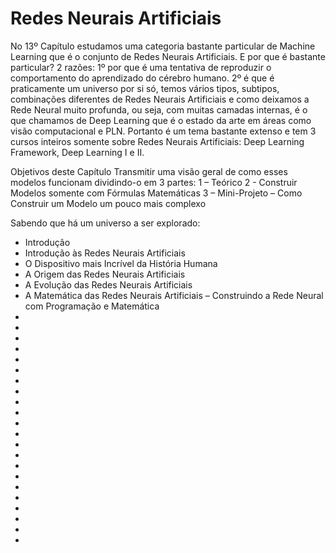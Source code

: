 # Redes Neurais Artificiais

No 13º Capítulo estudamos uma categoria bastante particular de Machine Learning que é o conjunto de Redes Neurais Artificiais.
E por que é bastante particular? 2 razões: 1º por que é uma tentativa de reproduzir o comportamento do aprendizado do cérebro humano. 2º é que é praticamente um universo por si só, temos vários tipos, subtipos, combinações diferentes de Redes Neurais Artificiais e como deixamos a Rede Neural muito profunda, ou seja, com muitas camadas internas, é o que chamamos de Deep Learning que é o estado da arte em áreas como visão computacional e PLN. 
Portanto é um tema bastante extenso e tem 3 cursos inteiros somente sobre Redes Neurais Artificiais: Deep Learning Framework, Deep Learning I e II.

Objetivos deste Capítulo
Transmitir uma visão geral de como esses modelos funcionam dividindo-o em 3 partes:
1 – Teórico
2 - Construir Modelos somente com Fórmulas Matemáticas 
3 – Mini-Projeto – Como Construir um Modelo um pouco mais complexo

Sabendo que há um universo a ser explorado:

<ul>
  <li>Introdução</li>
  <li>Introdução às Redes Neurais Artificiais</li>
  <li>O Dispositivo mais Incrível da História Humana</li>
  <li>A Origem das Redes Neurais Artificiais</li>
  <li>A Evolução das Redes Neurais Artificiais</li>
  <li>A Matemática das Redes Neurais Artificiais – Construindo a Rede Neural com Programação e Matemática</li>
  <li></li>
  <li></li>
  <li></li>
  <li></li>
  <li></li>
  <li></li>
  <li></li>
  <li></li>
  <li></li>
  <li></li>
  <li></li>
  <li></li>
  <li></li>
  <li></li>
  <li></li>
  <li></li>
  <li></li>
  <li></li>
  <li></li>
  <li></li>
  <li></li>
  <li></li>
</ul>